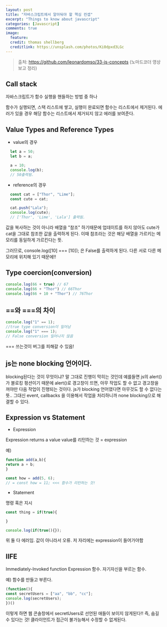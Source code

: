 ```yaml
---
layout: post
title: "자바스크립트에서 알아둬야 할 핵심 컨셉"
excerpt: "Things to know about javascript"
categories: [Javascript]
comments: true
image:
  feature:
  credit: thomas shellberg
  creditlink: https://unsplash.com/photos/Ki0dpxd3LGc
---
```



>출처: https://github.com/leonardomso/33-js-concepts (노마드코더 영상보고 정리)

## Call stack
자바스크립트가 함수 실행을 핸들하는 방법 중 하나

함수가 실행되면, 스택 리스트에 쌓고, 실행이 완료되면 함수는 리스트에서 제거된다. 에러가 있을 경우 해당 함수는 리스트에서 제거되지 않고 에러를 보여준다.


## Value Types and Reference Types

- value의 경우

```javascript
  let a = 50;
  let b = a;

  a = 10;
  console.log(b);
  // 50출력됨.

```

- reference의 경우

```javascript
  const cat = ["Thor", "Lime"];
  const cute = cat;

  cat.push("Lala");
  console.log(cute);
  // ['Thor', 'Lime', 'Lala'] 출력됨.
```

값을 복사하는 것이 아니라 배열을 "참조" 하기때문에 업데이트를 하지 않아도 cute가 cat을 그대로 참조한 값을 출력하게 된다. 이때 참조라는 것은 해당 배열을 가르키는 메모리를 동일하게 가르킨다는 뜻.

그러므로,
console.log([10] === [10]);
은 False를 출력하게 된다.
다른 서로 다른 메모리에 위치해 있기 때문에!!


## Type coercion(conversion)
```javascript
console.log(66 + true) // 67
console.log(66 + "Thor") // 66Thor
console.log(66 + 10 + "Thor") // 76Thor

```


## ==와 ===의 차이
```javascript
console.log("1" == 1);
//true type conversion이 일어남
console.log("1" === 1);
// False conversion 일어나지 않음
```
=== 쓰는것이 버그를 피해갈 수 있음!

## js는 none blocking 언어이다.

blocking된다는 것이 무엇이냐? 말 그대로 진행이 막히는 것인데
예를들면 js의 alert() 가 블로킹 펑션이기 때문에 alert()로 경고창이 뜨면, 아무 작업도 할 수 없고
경고창을 꺼야만 다음 작업이 진행되는 것이다.
js가 blocking 언어였다면 아무것도 할 수 없다는 뜻..
그대신 event, callbacks 을 이용해서 작업을 처리하니까 none blocking으로 해결할 수 있다.


## Expression vs Statement

- Expression

Expression returns a value
value를 리턴하는 것 = expression

예)
```javascript
function add(a,b){
return a + b;
}

const how = add(5, 6);
// = const how = 11; <<< 함수가 리턴하는 것!
```


- Statement

명령 혹은 지시

```javascript
const thing = if(true){

}

console.log(if(true(){});
````

위 둘 다 에러임. 값이 아니라서 오류.
저 자리에는 expression이 들어가야함


## IIFE

Immediately-Invoked function Expression
함수. 자기자신을 부르는 함수.

예) 함수를 만들고 부른다.
```javascript
(function(){
const secretUsers = ["aa", "bb", "cc"];
console.log(secretUsers);
})()
```

이렇게 하면 웹 콘솔창에서 secretUsers로 선언된 애들이 보이지 않게된다!! 즉, 숨길 수 있다는 것! 클라이언트가 접근이 불가능해서 수정할 수 없게된다.
